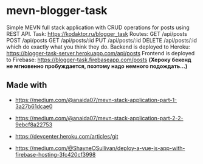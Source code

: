 # mevn-blogger-task
Simple MEVN full stack application with CRUD operations for posts using REST API.
Task: https://kodaktor.ru/blogger_task
Routes:
GET /api/posts
POST /api/posts
GET /api/posts/:id
PUT /api/posts/:id
DELETE /api/posts/:id
which do exactly what you think they do.
Backend is deployed to Heroku: https://blogger-task-server.herokuapp.com/api/posts
Frontend is deployed to Firebase: https://blogger-task.firebaseapp.com/posts
**(Хероку бекенд не мгновенно пробуждается, поэтому надо немного подождать...)**

## Made with

- https://medium.com/@anaida07/mevn-stack-application-part-1-3a27b61dcae0

- https://medium.com/@anaida07/mevn-stack-application-part-2-2-9ebcf8a22753

- https://devcenter.heroku.com/articles/git

- https://medium.com/@ShayneOSullivan/deploy-a-vue-js-app-with-firebase-hosting-3fc420cf3998